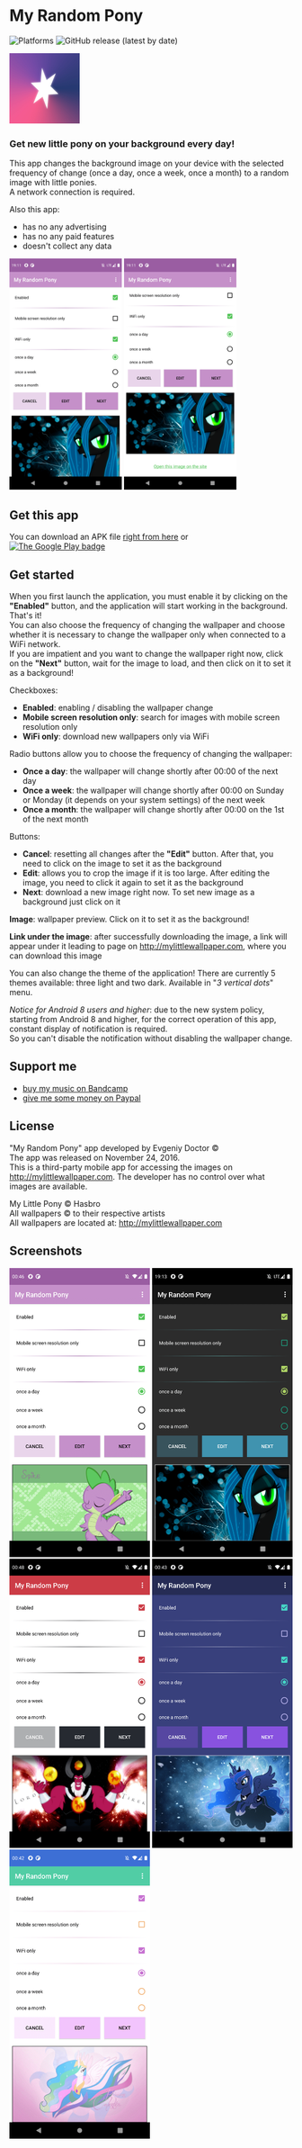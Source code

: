 # My Random Pony
![Platforms](https://img.shields.io/badge/platforms-Android-brightgreen)
![GitHub release (latest by date)](https://img.shields.io/github/v/release/EvgeniyDoctor/MyRandomPony)

<img src="https://github.com/EvgeniyDoctor/MyRandomPony/blob/master/icons/full.jpg?raw=true" width="125" title="My Random Pony logo">

### Get new little pony on your background every day!

This app changes the background image on your device with the selected frequency of change (once a day, once a week, once a month) to a random image with little ponies.<br>
A network connection is required.<br>

Also this app:
- has no any advertising
- has no any paid features
- doesn't collect any data

<p float="left">
  <img src="https://github.com/EvgeniyDoctor/MyRandomPony/blob/master/screenshots/github/main1.png?raw=true" width="200" title="main activity 1">
  <img src="https://github.com/EvgeniyDoctor/MyRandomPony/blob/master/screenshots/github/main2.png?raw=true" width="200" title="main activity 2">
</p>

## Get this app
You can download an APK file <a href='https://github.com/EvgeniyDoctor/MyRandomPony/releases'>right from here</a> or<br>
<a href='https://play.google.com/store/apps/details?id=ru.EvgeniyDoctor.myrandompony'>
<img src="https://play.google.com/intl/en_us/badges/images/generic/en_badge_web_generic.png?raw=true" alt="The Google Play badge" width="180">
</a>

## Get started
When you first launch the application, you must enable it by clicking on the **"Enabled"** button, and the application will start working in the background. That's it!<br>
You can also choose the frequency of changing the wallpaper and choose whether it is necessary to change the wallpaper only when connected to a WiFi network. <br>
If you are impatient and you want to change the wallpaper right now, click on the **"Next"** button, wait for the image to load, and then click on it to set it as a background!

Checkboxes:
- **Enabled**: enabling / disabling the wallpaper change
- **Mobile screen resolution only**: search for images with mobile screen resolution only
- **WiFi only**: download new wallpapers only via WiFi

Radio buttons allow you to choose the frequency of changing the wallpaper:
- **Once a day**: the wallpaper will change shortly after 00:00 of the next day
- **Once a week**: the wallpaper will change shortly after 00:00 on Sunday or Monday (it depends on your system settings) of the next week
- **Once a month**: the wallpaper will change shortly after 00:00 on the 1st of the next month

Buttons:
- **Cancel**: resetting all changes after the **"Edit"** button. After that, you need to click on the image to set it as the background
- **Edit**: allows you to crop the image if it is too large. After editing the image, you need to click it again to set it as the background
- **Next**: download a new image right now. To set new image as a background just click on it

**Image**: wallpaper preview. Click on it to set it as the background!

**Link under the image**: after successfully downloading the image, a link will appear under it leading to page on http://mylittlewallpaper.com, where you can download this image

You can also change the theme of the application! There are currently 5 themes available: three light and two dark. Available in "_3 vertical dots_" menu.

_Notice for Android 8 users and higher_: due to the new system policy, starting from Android 8 and higher, for the correct operation of this app, constant display of notification is required.<br>
So you can't disable the notification without disabling the wallpaper change.

## Support me
- [buy my music on Bandcamp](https://arklysis.bandcamp.com)
- [give me some money on Paypal](https://paypal.me/evgeniydoctor)

## License
"My Random Pony" app developed by Evgeniy Doctor ©<br>
The app was released on November 24, 2016.<br>
This is a third-party mobile app for accessing the images on http://mylittlewallpaper.com. The developer has no control over what images are available.

My Little Pony © Hasbro<br>
All wallpapers © to their respective artists<br>
All wallpapers are located at: http://mylittlewallpaper.com

## Screenshots

<p float="left">
  <img src="https://github.com/EvgeniyDoctor/MyRandomPony/blob/master/screenshots/github/Spike.png?raw=true" width="250" title="Spike">
  <img src="https://github.com/EvgeniyDoctor/MyRandomPony/blob/master/screenshots/github/Chrysalis.png?raw=true" width="250" title="Chrysalis">
  <img src="https://github.com/EvgeniyDoctor/MyRandomPony/blob/master/screenshots/github/Tirek.png?raw=true" width="250" title="Tirek">
  <img src="https://github.com/EvgeniyDoctor/MyRandomPony/blob/master/screenshots/github/Luna.png?raw=true" width="250" title="Luna">
  <img src="https://github.com/EvgeniyDoctor/MyRandomPony/blob/master/screenshots/github/Celestia.png?raw=true" width="250" title="Celestia">
</p>
